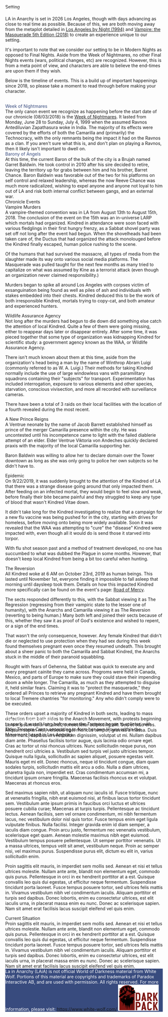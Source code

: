 <div class="pageHero" style="background-image: url('assets/settingCover.png');">
  <div class="pageHeroHeader">
      Setting
  </div>
</div>

<div class="blueWrapper" style="margin-top: -10px;">
  <div class="container">
  <div class="leftHeader" style="color: white;">
  Foreward
  </div>

  LA in Anarchy is set in 2026 Los Angeles, though with days advancing as close to real time as possible. Because of this, we are both moving away from the metaplot detailed in <a href="https://whitewolf.fandom.com/wiki/Los_Angeles_by_Night">Los Angeles by Night (1994)</a> and <a href="https://whitewolf.fandom.com/wiki/Vampire:_The_Masquerade_5th_Edition">Vampire: the Masquerade 5th Edition (2018)</a> to create an experience unique to our setting.

  It's important to note that we consider our setting to be in Modern Nights as opposed to Final Nights. Aside from the Week of Nightmares, no other Final Nights events (wars, political changes, etc) are recognized. However, this is from a meta point of view, and characters are able to believe the end-times are upon them if they wish.

  Below is the timeline of events. This is a build up of important happenings since 2018, so please take a moment to read through before making your character.

  <div class="leftHeader" style="color: white;">
  Pre-chronicle Events
  </div>
  <div class="swatchHeader" style="color: #384b7e;">
  Week of Nightmares
  </div>
  The only canon event we recognize as happening before the start date of our chronicle (08/03/2018) is the <a href="https://whitewolf.fandom.com/wiki/Week_of_Nightmares">Week of Nightmares</a>. It lasted from Monday, June 28 to Sunday, July 4, 1999 when the assumed Ravnos Antediluvian Zapathasura woke in India. The majority of its effects were covered by the efforts of both the Camarilla and (primarily) the Technocracy, with the only remnants being the impact it had on the Ravnos as a clan. If you aren't sure what this is, and don't plan on playing a Ravnos, then it likely isn't important to dwell on.

  <div class="swatchHeader" style="color: #384b7e;">
  Barony of Angels
  </div>
  At this time, the current Baron of the bulk of the city is a Brujah named Garret Baldwin. He took control in 2010 after his sire decided to retire, leaving the territory up for grabs between him and his brother, Barret Chance. Baron Baldwin was favorable out of the two for his platforms on self control and relaxed leadership, whereas the now Reeve Chance was much more radicalized, wishing to expel anyone and anyone not loyal to him out of LA and risk both internal conflict between gangs, and an external war.
</div>
  <div class="whiteBlueBreak" style="transform: rotate(180deg);"> </div>
</div>

<div class="container">
  <div class="leftHeader">
  Chronicle Events
  </div>
  <div class="secondHeader">
  Vampire Murders
  </div>
  A vampire-themed convention was in LA from August 13th to August 15th, 2018. The conclusion of the event on the 15th was an in-universe LARP which mortals had organized. Kindred in attendance were soon faced with various fledglings in their first hungry frenzy, as a Sabbat shovel party was set off not long after the event had begun. When the shovelheads had been taken care of, the Ductus that had organized the attack monolouged before the Kindred finally escaped, human police rushing to the scene.

  Of the humans that had survived the massacre, all types of media from the slaughter made its way onto various social media platforms. The Masquerade was pulled taught for the next few months as many tried to capitalize on what was assumed by Kine as a terrorist attack (even though an organization never claimed responsibility.)

  Murders began to spike all around Los Angeles with corpses victim of exsanguination being found as well as piles of ash and individuals with stakes embedded into their chests. Kindred deduced this to be the work of both irresponsible Kindred, mortals trying to copy-cat, and both amateur and experienced hunters.

  <div class="secondHeader">
  Wildlife Assurance Agency
  </div>
  Not long after the murders had begun to die down did something else catch the attention of local Kindred. Quite a few of them were going missing, either to reappear days later or disappear entirely. After some time, it was pieced together that some type of organization was kidnapping Kindred for scientific study: a government agency known as the WAA, or Wildlife Assurance Agency.

  There isn't much known about them at this time, aside from the organization's head being a man by the name of Winthrop Abram Luigi (commonly referred to as W. A. Luigi.) Their methods for taking Kindred normally include the use of large windowless vans with paramilitary squadrons containing their "subjects" for transport. Experimentation has included interrogation, exposure to various elements and other species, starvation, conscious vivisection, and more all recorded with surveillance cameras.

  There have been a total of 3 raids on their local facilities with the location of a fourth revealed during the most recent.

  <div class="secondHeader">
  A New Prince Reigns
  </div>
  A Ventrue neonate by the name of Jacob Barrett established himself as prince of the merger Camarilla presence within the city. He was uncontested until his incompetence came to light with the failed diablerie attempt of an elder. Elder Ventrue Viktoria von Andeches quickly declared praxis with the majority of the local Camarilla supporting her.

  Baron Baldwin was willing to allow her to declare domain over the Tower downtown as long as she was only going to police her own subjects so he didn't have to.

  <div class="secondHeader">
  Epidemic
  </div>
  On 9/22/2019, it was suddenly brought to the attention of the Kindred of LA that there was a strange disease going around that only impacted them. After feeding on an infected mortal, they would begin to feel slow and weak, before finally their bite became painful and they struggled to keep any type of blood that wasn't Kindred Vitae down.

  It didn't take long for the Kindred investigating to realize that a campaign for a new flu vaccine was being pushed for in the city, starting with drives for homeless, before moving onto being more widely available. Soon it was revealed that the WAA was attempting to "cure" the "disease" Kindred were impacted with, even though all it would do is send those it starved into torpor.

  With flu shot season past and a method of treatment developed, no one has succumbed to what was dubbed the Plague in some months. However, that doesn't keep local Kindred from being a bit too careful when hunting.

  <div class="secondHeader">
  The Reversion
  </div>
  All Kindred woke at 6 AM on October 23rd, 2019 as human beings. This lasted until November 1st, everyone finding it impossible to fall asleep that morning until daysleep took them. Details on how this impacted Kindred more specifically can be found on the event's page: <a href="road-of-mercy.md">Road of Mercy</a>.

  The sects responded differently to this, with the Sabbat viewing it as The Regression (regressing from their vampiric state to the lesser one of humanity), with the Anarchs and Camarilla viewing it as The Reversion (reverting to being human.) Many both left and joined their sects because of this, whether they saw it as proof of God's existence and wished to repent, or a sign of the end times.

  That wasn't the only consequence, however. Any female Kindred that didn't die or neglected to use protection when they had sex during this week found themselves pregnant even once they resumed undeath. This brought about a sheer panic to both the Camarilla and Sabbat Kindred, the Anarchs stuck in the middle of their paranoid squabbling.

  Rought with fears of Gehenna, the Sabbat was quick to execute any and every pregnant cainite they came across. Progroms were held in Canada, Mexico, and parts of Europe to make sure they could stave their impending doom a while longer. The Camarilla, as much as they attempted to disguise it, held similar fears. Claiming it was to "protect the masquerade," they ordered all Princes to retrieve any pregnant Kindred and have them brought to local Tremere chantries "for monitoring." Any who didn't comply were to be executed.

  These orders upset a majority of Kindred in both sects, leading to mass defection from both sides to the Anarch Movement, with protests beginning to spark. It wasn't long before even the Tremere began to splinter, with Elder Tremere Carna separating to form her own House within the Movement based in Los Angeles.
</div>

<div class="blueWrapper";">
  <div class="whiteBreakAlt"> </div>
  <div class="container" style="margin-top: -80px;">
  <div class="leftHeader" style="color: white;">
  The Third Anarch Revolt
  </div>
  Lorem ipsum dolor sit amet, consectetur adipiscing elit. Sed et odio eros. Aliquam sapien nisl, vehicula eget rhoncus tempor, gravida a massa. Duis tortor nunc, dapibus in vestibulum dignissim, volutpat ut mi. Nullam dapibus diam ante. Phasellus facilisis tortor augue, quis lacinia odio ornare eget. Cras ac tortor ut nisi rhoncus ultrices. Nunc sollicitudin neque purus, non hendrerit orci ultricies a. Vestibulum sed turpis vel justo ultricies tempor. Quisque nulla ligula, sollicitudin ac sapien aliquet, posuere egestas velit. Mauris eget mi elit. Donec rhoncus, neque id tincidunt congue, diam quam sodales turpis, sollicitudin mattis elit arcu a odio. Nulla a diam ultrices, pharetra ligula non, imperdiet est. Cras condimentum accumsan mi, a tincidunt ipsum ornare fringilla. Maecenas facilisis rhoncus ex et volutpat. Maecenas at rhoncus eros.

  Sed maximus sapien nibh, ut aliquam nunc iaculis id. Fusce tristique, nunc at venenatis fringilla, nibh erat euismod nisi, at finibus lacus tortor tincidunt sem. Vestibulum ante ipsum primis in faucibus orci luctus et ultrices posuere cubilia curae; Maecenas at turpis turpis. Pellentesque ac tincidunt lectus. Aenean facilisis, sem vel ornare condimentum, mi nibh fermentum lacus, nec vestibulum dolor nisl quis tortor. Fusce tempus enim eget ligula vulputate finibus. Nulla facilisi. Integer gravida enim id diam semper, a iaculis diam congue. Proin arcu justo, fermentum nec venenatis vestibulum, scelerisque eget quam. Aenean molestie maximus nibh eget euismod. Vestibulum tempus posuere pellentesque. Ut semper porttitor venenatis. Ut a massa ultrices, tempus velit sit amet, vestibulum neque. Proin ac semper nisi, vel maximus purus. Suspendisse purus elit, dictum eu elit in, varius sollicitudin enim.

  Proin sagittis elit mauris, in imperdiet sem mollis sed. Aenean et nisi et tellus ultrices molestie. Nullam ante ante, blandit non elementum eget, commodo quis purus. Pellentesque in orci in ex hendrerit porttitor at a est. Quisque convallis leo quis dui egestas, ut efficitur neque fermentum. Suspendisse tincidunt porta laoreet. Fusce tempus posuere tortor, sed ultrices felis mattis in. Vivamus vestibulum nibh vel condimentum iaculis. Aliquam porttitor et turpis sed dapibus. Donec lobortis, enim eu consectetur ultrices, est elit iaculis urna, in placerat massa enim eu nunc. Donec ac scelerisque sapien. Nam sit amet erat facilisis lacus suscipit eleifend vel quis enim.
</div>
  <div class="whiteBlueBreak" style="transform: rotate(180deg);"> </div>
</div>

<div class="container">
  <div class="leftHeader">
  Current Situation
  </div>
    Proin sagittis elit mauris, in imperdiet sem mollis sed. Aenean et nisi et tellus ultrices molestie. Nullam ante ante, blandit non elementum eget, commodo quis purus. Pellentesque in orci in ex hendrerit porttitor at a est. Quisque convallis leo quis dui egestas, ut efficitur neque fermentum. Suspendisse tincidunt porta laoreet. Fusce tempus posuere tortor, sed ultrices felis mattis in. Vivamus vestibulum nibh vel condimentum iaculis. Aliquam porttitor et turpis sed dapibus. Donec lobortis, enim eu consectetur ultrices, est elit iaculis urna, in placerat massa enim eu nunc. Donec ac scelerisque sapien. Nam sit amet erat facilisis lacus suscipit eleifend vel quis enim.
</div>

<div class= blueWrapper>
  <div class=whiteBlueBreak> </div>
  <div class="footer" style="color: white; background-color: #384b7e;">
    La in Anarchy (LAiA) is not official World of Darkness material from White Wolf. Portions of this material are copyrights and trademarks of Paradox Interactive AB, and are used with permission. All rights reserved. For more information, please visit: <a href="https://www.white-wolf.com/">https://www.white-wolf.com/</a>
    <span style="margin-top: 10px;"> <img src='assets/darkPack.png' width="130px"> </span>
    </div>
</div>
